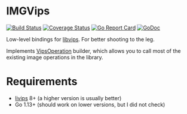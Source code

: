 # IMGVips
[![Build Status](https://travis-ci.org/Arimeka/imgvips.svg?branch=master)](https://travis-ci.org/Arimeka/imgvips)
[![Coverage Status](https://coveralls.io/repos/github/Arimeka/imgvips/badge.svg?branch=master)](https://coveralls.io/github/Arimeka/imgvips?branch=master)
[![Go Report Card](https://goreportcard.com/badge/github.com/Arimeka/imgvips)](https://goreportcard.com/report/github.com/Arimeka/imgvips)
[![GoDoc](https://godoc.org/github.com/Arimeka/imgvips?status.svg)](https://godoc.org/github.com/Arimeka/imgvips)

Low-level bindings for [libvips](https://github.com/libvips/libvips). For better shooting to the leg.

Implements [VipsOperation](https://libvips.github.io/libvips/API/current/VipsOperation.html) builder, which allows you to call most
of the existing image operations in the library.

# Requirements

* [livips](https://github.com/libvips/libvips) 8+ (a higher version is usually better)
* Go 1.13+ (should work on lower versions, but I did not check)

